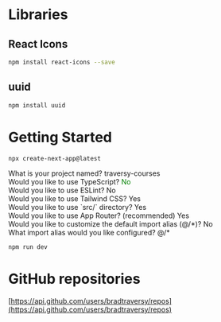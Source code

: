 # Libraries
## React Icons
```bash
npm install react-icons --save
```

## uuid
```bash
npm install uuid
```

# Getting Started
```bash
npx create-next-app@latest
```

<p>
What is your project named? traversy-courses <br/>
Would you like to use TypeScript? <span style="color: green">No</span> <br/>
Would you like to use ESLint? No <br/>
Would you like to use Tailwind CSS? Yes <br/>
Would you like to use `src/` directory? Yes <br/>
Would you like to use App Router? (recommended) Yes <br/>
Would you like to customize the default import alias (@/*)? No <br/>
What import alias would you like configured? @/* <br/>
</p>

```bash
npm run dev
```

# GitHub repositories
[https://api.github.com/users/bradtraversy/repos](https://api.github.com/users/bradtraversy/repos)
